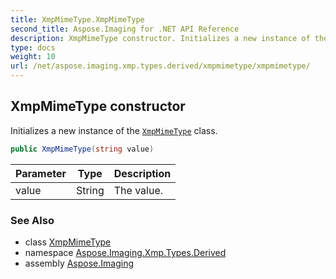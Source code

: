 ```yaml
---
title: XmpMimeType.XmpMimeType
second_title: Aspose.Imaging for .NET API Reference
description: XmpMimeType constructor. Initializes a new instance of the XmpMimeType class
type: docs
weight: 10
url: /net/aspose.imaging.xmp.types.derived/xmpmimetype/xmpmimetype/
---
```

## XmpMimeType constructor

Initializes a new instance of the [`XmpMimeType`](../) class.

```csharp
public XmpMimeType(string value)
```

| Parameter | Type | Description |
| --- | --- | --- |
| value | String | The value. |

### See Also

* class [XmpMimeType](../)
* namespace [Aspose.Imaging.Xmp.Types.Derived](../../xmpmimetype/)
* assembly [Aspose.Imaging](../../../)



